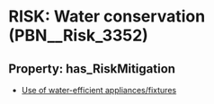 # RISK: __Water conservation__ (PBN__Risk_3352)

## Property: has_RiskMitigation

* [Use of water-efficient appliances/fixtures](PBN__Mitigation_2139)

